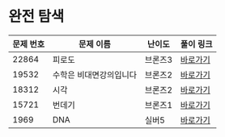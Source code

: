 # 완전 탐색

문제 번호 | 문제 이름 | 난이도 | 풀이 링크
---|---|---|---
22864 | 피로도 | 브론즈3 | [바로가기](https://github.com/ap3334/baekjoon/blob/main/%EC%99%84%EC%A0%84%ED%83%90%EC%83%89/22864.cpp)
19532 | 수학은 비대면강의입니다 | 브론즈2 | [바로가기](https://github.com/ap3334/baekjoon/blob/main/%EC%99%84%EC%A0%84%ED%83%90%EC%83%89/19532.cpp)
18312 | 시각 | 브론즈2 | [바로가기](https://github.com/ap3334/baekjoon/blob/main/%EC%99%84%EC%A0%84%ED%83%90%EC%83%89/18312.cpp)
15721 | 번데기 | 브론즈1 | [바로가기](https://github.com/ap3334/baekjoon/blob/main/%EC%99%84%EC%A0%84%ED%83%90%EC%83%89/15721.cpp)
1969 | DNA | 실버5 | [바로가기](https://github.com/ap3334/baekjoon/blob/main/%EC%99%84%EC%A0%84%ED%83%90%EC%83%89/1969.cpp)
